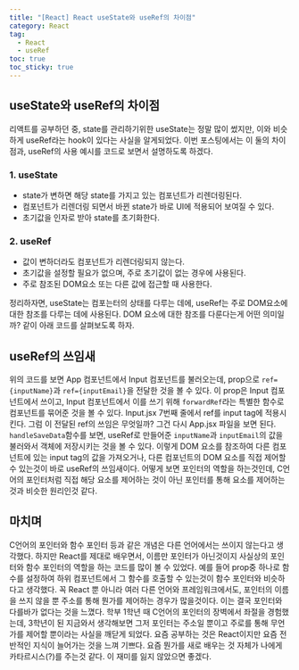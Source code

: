 ```yaml
---
title: "[React] React useState와 useRef의 차이점"
category: React
tag:
  - React
  - useRef
toc: true
toc_sticky: true
---
```


## useState와 useRef의 차이점

리액트를 공부하던 중, state를 관리하기위한 useState는 정말 많이 썼지만, 이와 비슷하게 useRef라는 hook이 있다는 사실을 알게되었다. 이번 포스팅에서는 이 둘의 차이점과, useRef의 사용 예시를 코드로 보면서 설명하도록 하겠다.

### 1. useState

- state가 변하면 해당 state를 가지고 있는 컴포넌트가 리렌더링된다.
- 컴포넌트가 리렌더링 되면서 바뀐 state가 바로 UI에 적용되어 보여질 수 있다.
- 초기값을 인자로 받아 state를 초기화한다.

### 2. useRef

- 값이 변하더라도 컴포넌트가 리렌더링되지 않는다.
- 초기값을 설정할 필요가 없으며, 주로 초기값이 없는 경우에 사용된다.
- 주로 참조된 DOM요소 또는 다른 값에 접근할 때 사용한다.

정리하자면, useState는 컴포는터의 상태를 다루는 데에, useRef는 주로 DOM요소에 대한 참조를 다루는 데에 사용된다. DOM 요소에 대한 참조를 다룬다는게 어떤 의미일까? 같이 아래 코드를 살펴보도록 하자.

## useRef의 쓰임새

<script src="https://gist.github.com/parkm2ngyu00/729e3c41bb9896a6d7146c027e40e13b.js"></script>
<script src="https://gist.github.com/parkm2ngyu00/9c9c8d3a07676afb0f18f28b226ace2f.js"></script>

위의 코드를 보면 App 컴포넌트에서 Input 컴포넌트를 불러오는데, prop으로 `ref={inputName}`과 `ref={inputEmail}`을 전달한 것을 볼 수 있다. 이 prop은 Input 컴포넌트에서 쓰이고, Input 컴포넌트에서 이를 쓰기 위해 `forwardRef`라는 특별한 함수로 컴포넌트를 묶어준 것을 볼 수 있다. Input.jsx 7번째 줄에서 ref를 input tag에 적용시킨다. 그럼 이 전달된 ref의 쓰임은 무엇일까? 그건 다시 App.jsx 파일을 보면 된다. `handleSaveData`함수를 보면, useRef로 만들어준 `inputName`과 `inputEmail`의 값을 불러와서 객체에 저장시키는 것을 볼 수 있다. 이렇게 DOM 요소를 참조하여 다른 컴포넌트에 있는 input tag의 값을 가져오거나, 다른 컴포넌트의 DOM 요소를 직접 제어할 수 있는것이 바로 useRef의 쓰임새이다. 어떻게 보면 포인터의 역할을 하는것인데, C언어의 포인터처럼 직접 해당 요소를 제어하는 것이 아닌 포인터를 통해 요소를 제어하는 것과 비슷한 원리인것 같다.

## 마치며

C언어의 포인터와 함수 포인터 등과 같은 개념은 다른 언어에서는 쓰이지 않는다고 생각했다. 하지만 React를 제대로 배우면서, 이름만 포인터가 아닌것이지 사실상의 포인터와 함수 포인터의 역할을 하는 코드를 많이 볼 수 있었다. 예를 들어 prop중 하나로 함수를 설정하여 하위 컴포넌트에서 그 함수를 호출할 수 있는것이 함수 포인터와 비슷하다고 생각했다. 꼭 React 뿐 아니라 여러 다른 언어와 프레임워크에서도, 포인터의 이름을 쓰지 않을 뿐 주소를 통해 뭔가를 제어하는 경우가 많을것이다. 이는 결국 포인터와 다를바가 없다는 것을 느꼈다. 학부 1학년 때 C언어의 포인터의 장벽에서 좌절을 경험했는데, 3학년이 된 지금와서 생각해보면 그저 포인터는 주소일 뿐이고 주로를 통해 무언가를 제어할 뿐이라는 사실을 깨닫게 되었다. 요즘 공부하는 것은 React이지만 요즘 전반적인 지식이 늘어가는 것을 느껴 기쁘다. 요즘 뭔가를 새로 배우는 것 자체가 나에게 카타르시스(?)를 주는것 같다. 이 재미를 잃지 않았으면 좋겠다.
